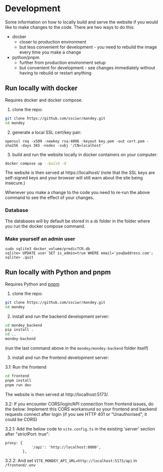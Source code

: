 # Development

Some information on how to locally build and serve the website if you would like to make changes to the code.
There are two ways to do this:

- docker
  - closer to production environment
  - but less convenient for development - you need to rebuild the image every time you make a change
- python/pnpm
  - further from production environment setup
  - but convenient for development - see changes immediately without having to rebuild or restart anything

## Run locally with docker

Requires docker and docker compose.

1. clone the repo:

```sh
git clone https://github.com/ssciwr/mondey.git
cd mondey
```

2. generate a local SSL cert/key pair:

```
openssl req -x509 -newkey rsa:4096 -keyout key.pem -out cert.pem -sha256 -days 365 -nodes -subj '/CN=localhost'
```

3. build and run the website locally in docker containers on your computer:

```sh
docker compose up --build -d
```

The website is then served at https://localhost/
(note that the SSL keys are self-signed keys and your browser will still warn about the site being insecure.)

Whenever you make a change to the code you need to re-run the above command to see the effect of your changes.

### Database

The databases will by default be stored in a `db` folder
in the folder where you run the docker compose command.

### Make yourself an admin user

```
sudo sqlite3 docker_volume/predicTCR.db
sqlite> UPDATE user SET is_admin=true WHERE email='you@address.com';
sqlite> .quit
```

## Run locally with Python and pnpm

Requires Python and [pnpm](https://pnpm.io/installation#using-a-standalone-script)

1. clone the repo:

```sh
git clone https://github.com/ssciwr/mondey.git
cd mondey
```

2. install and run the backend development server:

```sh
cd mondey_backend
pip install .
cd ..
mondey-backend
```
(run the last command above in the `mondey/mondey-backend` folder itself)



3. install and run the frontend development server:

3.1: Run the frontend
```sh
cd frontend
pnpm install
pnpm run dev
```

The website is then served at http://localhost:5173/.

3.2: If you encounter CORS/login/API connection from frontend issues, do the below: Implement this CORS workaround so your frontend and backend requests connect after login (if you see HTTP 401 or "Unauthorised", it could be CORS)

3.2.1: Add the below code to `vite.config.ts` in the existing 'server' section after "strictPort: true":
```
proxy: {
			'/api': 'http://localhost:8000',
		},
```

3.2.2: And set `VITE_MONDEY_API_URL=http://localhost:5173/api` in `/frontend/.env`
